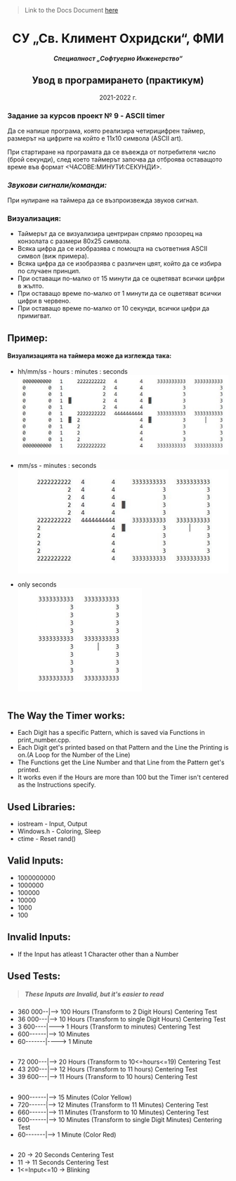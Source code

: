 >Link to the Docs Document [here](https://github.com/RoronoaFilip/ITP-Praktikum-Project/blob/workflow/09-Project%20_ASCII%20timer_%202021.pdf)  

<h1 align = "center">
  СУ „Св. Климент Охридски“, ФМИ 
</h1>
<h5 align = "center">
  Специалност „Софтуерно Инженерство“
</h5>
<h2 align = "center">
  Увод в програмирането (практикум)  
</h2>
<p align = "center">
  2021-2022 г.
</p>
  
### Задание за курсов проект № 9 - ASCII timer
Да се напише програма, която реализира четирицифрен таймер, размерът на цифрите на който е 11х10 символа (ASCII art).  

При стартиране на програмата да се въвежда от потребителя число (брой секунди), след което таймерът започва да отброява оставащото време във формат <ЧАСОВЕ:МИНУТИ:СЕКУНДИ>.  

### **_Звукови сигнали/команди:_**
При нулиране на таймера да се възпроизвежда звуков сигнал.  

### **Визуализация:** 
* Таймерът да се визуализира центриран спрямо прозорец на конзолата с размери 80х25 символа.  
* Всяка цифра да се изобразява с помощта на съответния ASCII символ (виж примера).
* Всяка цифра да се изобразява с различен цвят, който да се избира по случаен принцип.
* При оставащи по-малко от 15 минути да се оцветяват всички цифри в жълто.
* При оставащо време по-малко от 1 минути да се оцветяват всички цифри в червено.
* При оставащо време по-малко от 10 секунди, всички цифри да примигват.

## Пример: 
#### **Визуализацията на таймера може да изглежда така:**  

* hh/mm/ss - hours : minutes : seconds  
![Image for Hours:Minutes:Seconds](/ReadMeImages/HoursMinutesSeconds.png)

* mm/ss - minutes : seconds  
![Image for Minutes:Seconds](/ReadMeImages/MinutesSeconds.png)

* only seconds  
![Image for Seconds](/ReadMeImages/Seconds.png)  

#  

## The Way the Timer works:  
* Each Digit has a specific Pattern, which is saved via Functions in print_number.cpp.
* Each Digit get's printed based on that Pattern and the Line the Printing is on.(A Loop for the Number of the Line)  
* The Functions get the Line Number and that Line from the Pattern get's printed.  
* It works even if the Hours are more than 100 but the Timer isn't centered as the Instructions specify.
## Used Libraries:
* iostream - Input, Output
* Windows.h - Coloring, Sleep
* ctime - Reset rand()  

## Valid Inputs:  
* 1000000000
* 1000000
* 100000
* 10000
* 1000
* 100

## Invalid Inputs:
* If the Input has atleast 1 Character other than a Number  

## Used Tests:  
> ##### ***These Inputs are Invalid, but it's easier to read***
* 360 000--|--> 100 Hours (Transform to 2 Digit Hours) Centering Test
* 36 000---|--> 10 Hours (Transform to single Digit Hours) Centering Test
* 3 600----|---> 1 Hours (Transform to minutes) Centering Test
* 600------|--> 10 Minutes
* 60-------|----> 1 Minute
##
* 72 000---|--> 20 Hours (Transform to 10<=hours<=19) Centering Test
* 43 200---|--> 12 Hours (Transform to 11 hours) Centering Test
* 39 600---|--> 11 Hours (Transform to 10 hours) Centering Test
##
* 900------|--> 15 Minutes (Color Yellow)
* 720------|--> 12 Minutes (Transform to 11 Minutes) Centering Test
* 660------|--> 11 Minutes (Transform to 10 Minutes) Centering Test
* 600------|--> 10 Minutes (Transform to single Digit Minutes) Centering Test
* 60-------|--> 1 Minute (Color Red)
##
* 20 -> 20 Seconds Centering Test
* 11 -> 11 Seconds Centering Test
* 1<=Input<=10 -> Blinking
##
